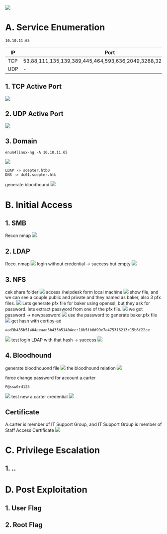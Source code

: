 ![](../HTB%20Medium%20-%20TheFrizz/Scepter.png)
# A.  Service Enumeration

```
10.10.11.65
```

| IP  | Port                                                            |
| --- | --------------------------------------------------------------- |
| TCP | 53,88,111,135,139,389,445,464,593,636,2049,3268,3269,5985,5986  |
| UDP | -                                                               |
## 1. TCP Active Port
![](../HTB%20Medium%20-%20TheFrizz/Pasted%20image%2020250423141358.png)
## 2. UDP Active Port
![](../HTB%20Medium%20-%20TheFrizz/Pasted%20image%2020250425093018.png)
## 3. Domain
```
enum4linux-ng -A 10.10.11.65
```
![](../HTB%20Medium%20-%20TheFrizz/Pasted%20image%2020250425133419.png)
```
LDAP -> scepter.htb0
DNS -> dc01.scepter.htb
```
generate bloodhound
![](../HTB%20Medium%20-%20TheFrizz/Pasted%20image%2020250428052444.png) 
# B. Initial Access
## 1.  SMB
Recon nmap
![](../HTB%20Medium%20-%20TheFrizz/Pasted%20image%2020250425094848.png)
## 2. LDAP
Reco.  nmap
![](../HTB%20Medium%20-%20TheFrizz/Pasted%20image%2020250425100351.png)
login without credential -> success but empty
![](../HTB%20Medium%20-%20TheFrizz/Pasted%20image%2020250425102736.png)
## 3. NFS
cek share folder
![](../HTB%20Medium%20-%20TheFrizz/Pasted%20image%2020250425103920.png)
access /helpdesk form local machine
![](../HTB%20Medium%20-%20TheFrizz/Pasted%20image%2020250425105115.png)
show file, and we can see a couple public and private and they named as baker, also 3 pfx files.
![](../HTB%20Medium%20-%20TheFrizz/Pasted%20image%2020250425105235.png)
Lets generate pfx file for baker using openssl, but they ask for password. lets extract password from one of the pfx file.
![](../HTB%20Medium%20-%20TheFrizz/Pasted%20image%2020250427210407.png)
we got password -> newpassword
![](../HTB%20Medium%20-%20TheFrizz/Pasted%20image%2020250427210552.png)
use the password to generate baker.pfx file
![](../HTB%20Medium%20-%20TheFrizz/Pasted%20image%2020250427210911.png)
get hash with certipy-ad
```
aad3b435b51404eeaad3b435b51404ee:18b5fb0d99e7a475316213c15b6f22ce
```
![](../HTB%20Medium%20-%20TheFrizz/Pasted%20image%2020250428051536.png)
test login LDAP with that hash -> success
![](../HTB%20Medium%20-%20TheFrizz/Pasted%20image%2020250428055027.png)
## 4. Bloodhound
generate bloodhouond file
![](../HTB%20Medium%20-%20TheFrizz/Pasted%20image%2020250428055125.png)
the bloodhound relation
![](../HTB%20Medium%20-%20TheFrizz/Pasted%20image%2020250428105724.png)

force change password for account a.carter
```
P@ssw0rd123
```
![](../HTB%20Medium%20-%20TheFrizz/Pasted%20image%2020250428105608.png)
test new a.carter credential
![](../HTB%20Medium%20-%20TheFrizz/Pasted%20image%2020250428125756.png)
## Certificate
A.carter is member of IT Support Group, and IT Support Group is member of Staff Access Certificate
![](../HTB%20Medium%20-%20TheFrizz/Pasted%20image%2020250428133338.png)

# C. Privilege Escalation
## 1. ..
# D. Post Exploitation
## 1. User Flag
## 2. Root Flag
